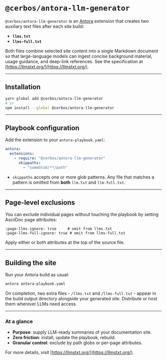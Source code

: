 # `@cerbos/antora-llm-generator`

`@cerbos/antora-llm-generator` is an [Antora](https://antora.org) extension that creates two auxiliary text files after each site build:

- **`llms.txt`**
- **`llms-full.txt`**

Both files combine selected site content into a single Markdown document so that large-language models can ingest concise background material, usage guidance, and deep-link references. See the specification at [https://llmstxt.org/](https://llmstxt.org/).

---

## Installation

```bash
yarn global add @cerbos/antora-llm-generator
# or
npm install --global @cerbos/antora-llm-generator
```

---

## Playbook configuration

Add the extension to your `antora-playbook.yaml`:

```yaml
antora:
  extensions:
    - require: "@cerbos/antora-llm-generator"
      skippaths:
        - "someGlob/**/path"
```

- `skippaths` accepts one or more glob patterns. Any file that matches a pattern is omitted from **both** `llm.txt` and `llm-full.txt`.

---

## Page-level exclusions

You can exclude individual pages without touching the playbook by setting AsciiDoc page attributes:

```adoc
:page-llms-ignore: true     # omit from llms.txt
:page-llms-full-ignore: true # omit from llms-full.txt
```

Apply either or both attributes at the top of the source file.

---

## Building the site

Run your Antora build as usual:

```bash
antora antora-playbook.yaml
```

On completion, two extra files - `/llms.txt` and `/llms-full.txt` - appear in the build output directory alongside your generated site. Distribute or host them wherever LLMs need access.

---

### At a glance

- **Purpose**: supply LLM-ready summaries of your documentation site.
- **Zero friction**: install, update the playbook, rebuild.
- **Granular control**: exclude by path globs or per-page attributes.

For more details, visit [https://llmstxt.org/](https://llmstxt.org/).
